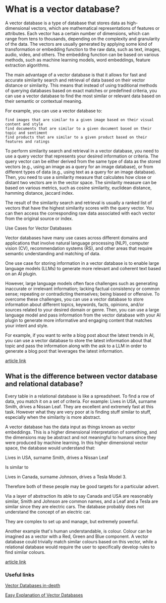 # What is a vector database?

<p>A vector database is a type of database that stores data as high-dimensional vectors, which are mathematical representations of features or attributes. Each vector has a certain number of dimensions, which can range from tens to thousands, depending on the complexity and granularity of the data. The vectors are usually generated by applying some kind of transformation or embedding function to the raw data, such as text, images, audio, video, and others. The embedding function can be based on various methods, such as machine learning models, word embeddings, feature extraction algorithms.

The main advantage of a vector database is that it allows for fast and accurate similarity search and retrieval of data based on their vector distance or similarity. This means that instead of using traditional methods of querying databases based on exact matches or predefined criteria, you can use a vector database to find the most similar or relevant data based on their semantic or contextual meaning.

For example, you can use a vector database to:

    find images that are similar to a given image based on their visual content and style
    find documents that are similar to a given document based on their topic and sentiment
    find products that are similar to a given product based on their features and ratings

To perform similarity search and retrieval in a vector database, you need to use a query vector that represents your desired information or criteria. The query vector can be either derived from the same type of data as the stored vectors (e.g., using an image as a query for an image database), or from different types of data (e.g., using text as a query for an image database). Then, you need to use a similarity measure that calculates how close or distant two vectors are in the vector space. The similarity measure can be based on various metrics, such as cosine similarity, euclidean distance, hamming distance, jaccard index.

The result of the similarity search and retrieval is usually a ranked list of vectors that have the highest similarity scores with the query vector. You can then access the corresponding raw data associated with each vector from the original source or index.


Use Cases for Vector Databases

Vector databases have many use cases across different domains and applications that involve natural language processing (NLP), computer vision (CV), recommendation systems (RS), and other areas that require semantic understanding and matching of data.

One use case for storing information in a vector database is to enable large language models (LLMs) to generate more relevant and coherent text based on an AI plugin.

However, large language models often face challenges such as generating inaccurate or irrelevant information; lacking factual consistency or common sense; repeating or contradicting themselves; being biased or offensive. To overcome these challenges, you can use a vector database to store information about different topics, keywords, facts, opinions, and/or sources related to your desired domain or genre. Then, you can use a large language model and pass information from the vector database with your AI plugin to generate more informative and engaging content that matches your intent and style.

For example, if you want to write a blog post about the latest trends in AI, you can use a vector database to store the latest information about that topic and pass the information along with the ask to a LLM in order to generate a blog post that leverages the latest information.
 </p>
 
[article link](https://learn.microsoft.com/en-us/semantic-kernel/memories/vector-db)

## What is the difference between vector database and relational database? 
<p>
 Every table in a relational database is like a spreadsheet. To find a row of data, you match it on a set of criteria. For example: Lives in USA, surname Smith, drives a Nissan Leaf. They are excellent and extremely fast at this task. However what they are very poor at is finding stuff similar to stuff, especially when the similarity is more abstract.

A vector database has the data input as things known as vector embeddings. This is a higher dimensional interpretation of something, and the dimensions may be abstract and not meaningful to humans since they were produced by machine learning. In this higher dimensional vector space, the database would understand that:

Lives in USA, surname Smith, drives a Nissan Leaf

Is similar to

Lives in Canada, surname Johnson, drives a Tesla Model 3.

Therefore both of these people may be good targets for a particular advert.

Via a layer of abstraction its able to say Canada and USA are reasonably similar, Smith and Johnson are common names, and a Leaf and a Tesla are similar since they are electric cars. The database probably does not understand the concept of an electric car.

They are complex to set up and manage, but extremely powerful.

Another example that's human understandable, is colour. Colour can be imagined as a vector with a Red, Green and Blue component. A vector database could trivially match similar colours based on this vector, while a relational database would require the user to specifically develop rules to find similar colours. </p>

[article link](https://www.reddit.com/r/explainlikeimfive/comments/rfnq5x/eli5_what_is_the_difference_between_vector/?rdt=51263)

### Useful links
[Vector Databases in-depth](https://www.reddit.com/r/datascience/comments/14ieyfs/vector_databases_101/)

[Easy Explanation of Vector Databases](https://medium.com/geekculture/explain-like-im-5-vector-database-hype-bd936fd319ff)

